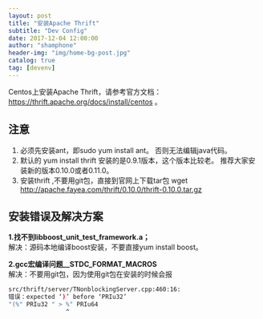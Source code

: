 ```yaml
---
layout: post
title: "安装Apache Thrift"
subtitle: "Dev Config"
date: 2017-12-04 12:00:00
author: "shamphone"
header-img: "img/home-bg-post.jpg"
catalog: true
tag: [devenv]
---
```


Centos上安装Apache Thrift，请参考官方文档： https://thrift.apache.org/docs/install/centos 。 

## 注意

1. 必须先安装ant，即sudo yum install ant。 否则无法编辑java代码。   
2. 默认的 yum install thrift 安装的是0.9.1版本，这个版本比较老。 推荐大家安装新的版本0.10.0或者0.11.0。   
3. 安装thrift ,不要用git包，直接到官网上下载tar包 wget http://apache.fayea.com/thrift/0.10.0/thrift-0.10.0.tar.gz   

## 安装错误及解决方案

**1.找不到libboost_unit_test_framework.a；**  
解决：源码本地编译boost安装，不要直接yum install boost。   

**2.gcc宏编译问题__STDC_FORMAT_MACROS**  
解决：不要用git包，因为使用git包在安装的时候会报  

```bash
src/thrift/server/TNonblockingServer.cpp:460:16: 
错误：expected ‘)’ before ‘PRIu32’
"(%" PRIu32 " > %" PRIu64
                ^
```
